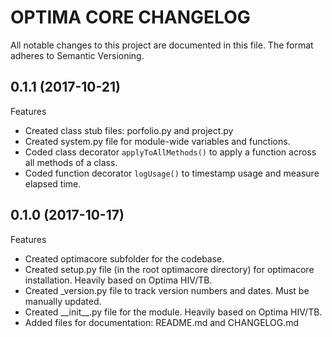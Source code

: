 # OPTIMA CORE CHANGELOG

All notable changes to this project are documented in this file.
The format adheres to Semantic Versioning.

## 0.1.1 (2017-10-21)

Features
- Created class stub files: porfolio.py and project.py
- Created system.py file for module-wide variables and functions.
- Coded class decorator `applyToAllMethods()` to apply a function across all methods of a class.
- Coded function decorator `logUsage()` to timestamp usage and measure elapsed time.


## 0.1.0 (2017-10-17)

Features
- Created optimacore subfolder for the codebase.
- Created setup.py file (in the root optimacore directory) for optimacore installation.
  Heavily based on Optima HIV/TB.
- Created _version.py file to track version numbers and dates.
  Must be manually updated.
- Created \_\_init\_\_.py file for the module.
  Heavily based on Optima HIV/TB.
- Added files for documentation: README.md and CHANGELOG.md